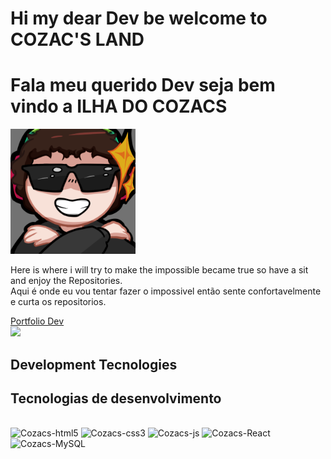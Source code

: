 # Hi my dear Dev be welcome to **COZAC'S LAND**
# Fala meu querido Dev seja bem vindo a **ILHA DO COZACS**
<img align:right height=200px style="display: inline" src=assets/TurnDown4Wut.png>

Here is where i will try to make the impossible became true so have a sit and enjoy the Repositories.<br>
Aqui é onde eu vou tentar fazer o impossivel então sente confortavelmente e curta os repositorios.

[Portfolio Dev](https://cozacdev.com.br)<br>
<img src=https://media.giphy.com/media/ExQeg26SpKkXtSiGfX/giphy.gif>

## Development Tecnologies
## Tecnologias de desenvolvimento

<div style="display: inline_block"><br>
  <img alt="Cozacs-html5" height="40" width="50" src="https://www.vectorlogo.zone/logos/w3_html5/w3_html5-icon.svg">
  <img alt="Cozacs-css3" height="40" width="50" src="https://www.vectorlogo.zone/logos/w3_css/w3_css-official.svg">
  <img alt="Cozacs-js" height="40" width="50" src="https://www.vectorlogo.zone/logos/nodejs/nodejs-icon.svg">
  <img alt="Cozacs-React" height="40" width="50" src="https://www.vectorlogo.zone/logos/reactjs/reactjs-icon.svg">
  <img alt="Cozacs-MySQL" height="40" width="50" src="https://www.vectorlogo.zone/logos/mysql/mysql-official.svg">
</div>
